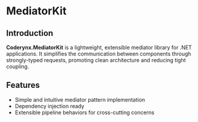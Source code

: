 # MediatorKit

## Introduction

**Coderynx.MediatorKit** is a lightweight, extensible mediator library for .NET applications. It simplifies the
communication between components through strongly-typed requests, promoting clean architecture and
reducing tight coupling.

## Features

- Simple and intuitive mediator pattern implementation
- Dependency injection ready
- Extensible pipeline behaviors for cross-cutting concerns
